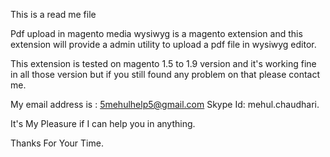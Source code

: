 This is a read me file

Pdf upload in magento media wysiwyg is a magento extension and this extension will provide a admin utility to upload a pdf file in wysiwyg editor.

This extension is tested on magento 1.5 to 1.9 version and it's working fine in all those version but if you still found any problem on that please contact me.

My email address is : 5mehulhelp5@gmail.com
Skype Id: mehul.chaudhari.

It's My Pleasure if I can help you in anything.

Thanks For Your Time.
